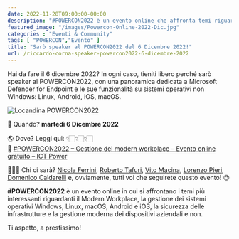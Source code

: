 ```yaml
---
date: 2022-11-28T09:00:00-00:00
description: "#POWERCON2022 è un evento online che affronta temi riguardanti il Modern Workplace, la sicurezza delle infrastrutture e la gestione moderna dei dispositivi."
featured_image: "/images/Powercon-Online-2022-Dic.jpg"
categories : "Eventi & Community"
tags: [ "POWERCON","Evento" ]
title: "Sarò speaker al POWERCON2022 del 6 Dicembre 2022!"
url: /riccardo-corna-speaker-powercon2022-6-dicembre-2022
---
```

Hai da fare il 6 dicembre 2022? In ogni caso, tieniti libero perché sarò speaker al POWERCON2022, con una panoramica dedicata a Microsoft Defender for Endpoint e le sue funzionalità su sistemi operativi non Windows: Linux, Android, iOS, macOS.

![Locandina POWERCON2022](/images/Powercon-Online-2022-Dic.jpg)

📅 Quando? **martedì 6 Dicembre 2022**

🌎 Dove? Leggi qui: 👇🏻👇🏻👇🏻  
📌 [#POWERCON2022 – Gestione del modern workplace – Evento online gratuito – ICT Power](https://www.ictpower.it/events/powercon2022-gestione-del-modern-workplace-evento-online-gratuito.htm)

👨🏻‍💻 Chi ci sarà? [Nicola Ferrini](https://www.linkedin.com/in/ACoAAARn464BtgyJAhrzIexeSXRG__oevmtJfs8), [Roberto Tafuri](https://www.linkedin.com/in/ACoAACFTofwB7eyTWxqmqkjmcbuQML0L-npAsds), [Vito Macina](https://www.linkedin.com/in/ACoAAAYmJ8cBGowfazo6UvTP91M8g7AUYaZcmpk), [Lorenzo Pieri](https://www.linkedin.com/in/ACoAAA4kmVYBaM2DFiptXpZdGGgAubfQE7lZVYE), [Domenico Caldarelli](https://www.linkedin.com/in/ACoAAAlO15IBG8cacrNlKtrNFcmPrOrD_lGNpos) e, ovviamente, tutti voi che seguirete questo evento! 😉

**#POWERCON2022** è un evento online in cui si affrontano i temi più interessanti riguardanti il Modern Workplace, la gestione dei sistemi operativi Windows, Linux, macOS, Android e iOS, la sicurezza delle infrastrutture e la gestione moderna dei dispositivi aziendali e non.

Ti aspetto, a prestissimo!

